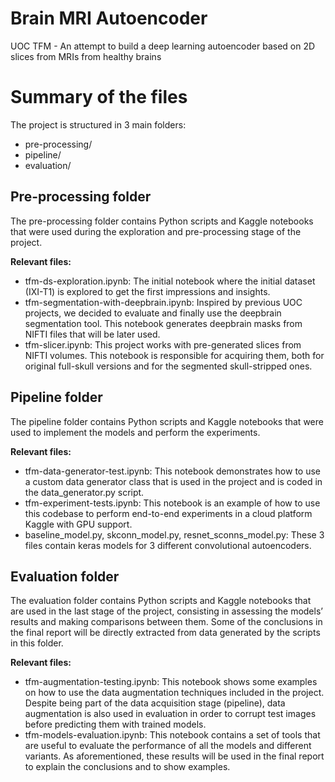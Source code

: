 # Brain MRI Autoencoder
UOC TFM - An attempt to build a deep learning autoencoder based on 2D slices from MRIs from healthy brains

# Summary of the files
The project is structured in 3 main folders:
- pre-processing/
- pipeline/
- evaluation/
## Pre-processing folder
The pre-processing folder contains Python scripts and Kaggle notebooks that were used during the exploration and pre-processing stage of the project.

**Relevant files:**
- tfm-ds-exploration.ipynb: The initial notebook where the initial dataset (IXI-T1) is explored to get the first impressions and insights.
- tfm-segmentation-with-deepbrain.ipynb: Inspired by previous UOC projects, we decided to evaluate and finally use the deepbrain segmentation tool. This notebook generates deepbrain masks from NIFTI files that will be later used.
- tfm-slicer.ipynb: This project works with pre-generated slices from NIFTI volumes. This notebook is responsible for acquiring them, both for original full-skull versions and for the segmented skull-stripped ones.
## Pipeline folder
The pipeline folder contains Python scripts and Kaggle notebooks that were used to implement the models and perform the experiments.

**Relevant files:**
- tfm-data-generator-test.ipynb: This notebook demonstrates how to use a custom data generator class that is used in the project and is coded in the data_generator.py script.
- tfm-experiment-tests.ipynb: This notebook is an example of how to use this codebase to perform end-to-end experiments in a cloud platform Kaggle with GPU support.
- baseline_model.py, skconn_model.py, resnet_sconns_model.py: These 3 files contain keras models for 3 different convolutional autoencoders.
## Evaluation folder
The evaluation folder contains Python scripts and Kaggle notebooks that are used in the last stage of the project, consisting in assessing the models’ results and making comparisons between them. Some of the conclusions in the final report will be directly extracted from data generated by the scripts in this folder.

**Relevant files:**
- tfm-augmentation-testing.ipynb: This notebook shows some examples on how to use the data augmentation techniques included in the project. Despite being part of the data acquisition stage (pipeline), data augmentation is also used in evaluation in order to corrupt test images before predicting them with trained models.
- tfm-models-evaluation.ipynb: This notebook contains a set of tools that are useful to evaluate the performance of all the models and different variants. As aforementioned, these results will be used in the final report to explain the conclusions and to show examples.
